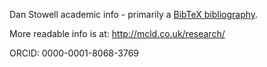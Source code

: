 Dan Stowell academic info - primarily a [BibTeX bibliography](danstowell.bib).

More readable info is at: http://mcld.co.uk/research/

ORCID: 0000-0001-8068-3769

